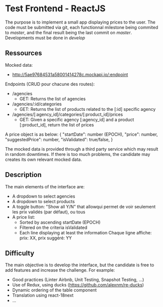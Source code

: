 # Test Frontend - ReactJS

The purpose is to implement a small app displaying prices to the user.
The code must be submitted via git, each functionnal milestone being commited to *master*, and the final result being the last commit on *master*.
Developments must be done in *develop*

## Ressources

Mocked data:

* http://5ae97684531a58001414278c.mockapi.io/:endpoint

Endpoints (CRUD pour chacune des routes):

* /agencies
    * GET: Returns the list of agencies
* /agencies/:id/categories
    * GET: Returns the list of products related to the [:id] specific agency
* /agencies/[:agency_id]/categories/[:product_id]/prices
    * GET: Given a specific agency [:agency_id] and a product [:product_id], return the list of prices

A price object is as below:
{
  "startDate": number (EPOCH),
  "price": number,
  "suggestedPrice": number,
  "isValidated": true/false,
}

The mocked data is provided through a third party service which may result in random downtimes.
If there is too much problems, the candidate may creates its own relevant mocked data.

## Description

The main elements of the interface are:

* A dropdown to select agencies
* A dropdown to select products
* A toggle button: "Show all Y/N" that allowqui permet de voir seulement les prix validés (par défaut), ou tous
* A price list:
    * Sorted by ascending startDate (EPOCH)
    * Filtered on the criteria isValidated
    * Each line displaying at least the information Chaque ligne affiche: prix: XX, prix suggéré: YY

## Difficulty

The main objective is to develop the interface, but the candidate is free to add features and increase the challenge.
For example:
* Good practices (Linter Airbnb, Unit Testing, Snapshot Testing, ...)
* Use of Redux, using ducks (https://github.com/alexnm/re-ducks)
* Dynamic ordering of the table component
* Translation using react-18next
* ...
 